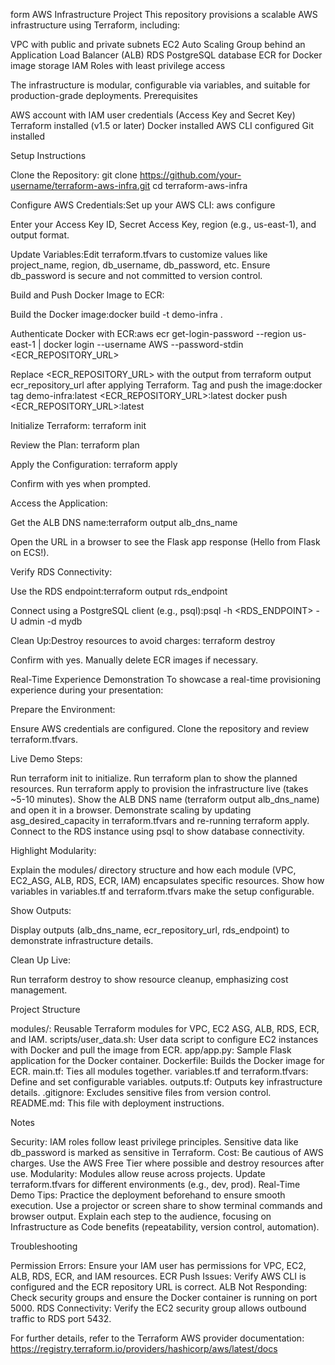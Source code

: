 form AWS Infrastructure Project
This repository provisions a scalable AWS infrastructure using Terraform, including:

VPC with public and private subnets
EC2 Auto Scaling Group behind an Application Load Balancer (ALB)
RDS PostgreSQL database
ECR for Docker image storage
IAM Roles with least privilege access

The infrastructure is modular, configurable via variables, and suitable for production-grade deployments.
Prerequisites

AWS account with IAM user credentials (Access Key and Secret Key)
Terraform installed (v1.5 or later)
Docker installed
AWS CLI configured
Git installed

Setup Instructions

Clone the Repository:
git clone https://github.com/your-username/terraform-aws-infra.git
cd terraform-aws-infra


Configure AWS Credentials:Set up your AWS CLI:
aws configure

Enter your Access Key ID, Secret Access Key, region (e.g., us-east-1), and output format.

Update Variables:Edit terraform.tfvars to customize values like project_name, region, db_username, db_password, etc. Ensure db_password is secure and not committed to version control.

Build and Push Docker Image to ECR:

Build the Docker image:docker build -t demo-infra .


Authenticate Docker with ECR:aws ecr get-login-password --region us-east-1 | docker login --username AWS --password-stdin <ECR_REPOSITORY_URL>

Replace <ECR_REPOSITORY_URL> with the output from terraform output ecr_repository_url after applying Terraform.
Tag and push the image:docker tag demo-infra:latest <ECR_REPOSITORY_URL>:latest
docker push <ECR_REPOSITORY_URL>:latest




Initialize Terraform:
terraform init


Review the Plan:
terraform plan


Apply the Configuration:
terraform apply

Confirm with yes when prompted.

Access the Application:

Get the ALB DNS name:terraform output alb_dns_name


Open the URL in a browser to see the Flask app response (Hello from Flask on ECS!).


Verify RDS Connectivity:

Use the RDS endpoint:terraform output rds_endpoint


Connect using a PostgreSQL client (e.g., psql):psql -h <RDS_ENDPOINT> -U admin -d mydb




Clean Up:Destroy resources to avoid charges:
terraform destroy

Confirm with yes. Manually delete ECR images if necessary.


Real-Time Experience Demonstration
To showcase a real-time provisioning experience during your presentation:

Prepare the Environment:

Ensure AWS credentials are configured.
Clone the repository and review terraform.tfvars.


Live Demo Steps:

Run terraform init to initialize.
Run terraform plan to show the planned resources.
Run terraform apply to provision the infrastructure live (takes ~5-10 minutes).
Show the ALB DNS name (terraform output alb_dns_name) and open it in a browser.
Demonstrate scaling by updating asg_desired_capacity in terraform.tfvars and re-running terraform apply.
Connect to the RDS instance using psql to show database connectivity.


Highlight Modularity:

Explain the modules/ directory structure and how each module (VPC, EC2_ASG, ALB, RDS, ECR, IAM) encapsulates specific resources.
Show how variables in variables.tf and terraform.tfvars make the setup configurable.


Show Outputs:

Display outputs (alb_dns_name, ecr_repository_url, rds_endpoint) to demonstrate infrastructure details.


Clean Up Live:

Run terraform destroy to show resource cleanup, emphasizing cost management.



Project Structure

modules/: Reusable Terraform modules for VPC, EC2 ASG, ALB, RDS, ECR, and IAM.
scripts/user_data.sh: User data script to configure EC2 instances with Docker and pull the image from ECR.
app/app.py: Sample Flask application for the Docker container.
Dockerfile: Builds the Docker image for ECR.
main.tf: Ties all modules together.
variables.tf and terraform.tfvars: Define and set configurable variables.
outputs.tf: Outputs key infrastructure details.
.gitignore: Excludes sensitive files from version control.
README.md: This file with deployment instructions.

Notes

Security: IAM roles follow least privilege principles. Sensitive data like db_password is marked as sensitive in Terraform.
Cost: Be cautious of AWS charges. Use the AWS Free Tier where possible and destroy resources after use.
Modularity: Modules allow reuse across projects. Update terraform.tfvars for different environments (e.g., dev, prod).
Real-Time Demo Tips:
Practice the deployment beforehand to ensure smooth execution.
Use a projector or screen share to show terminal commands and browser output.
Explain each step to the audience, focusing on Infrastructure as Code benefits (repeatability, version control, automation).



Troubleshooting

Permission Errors: Ensure your IAM user has permissions for VPC, EC2, ALB, RDS, ECR, and IAM resources.
ECR Push Issues: Verify AWS CLI is configured and the ECR repository URL is correct.
ALB Not Responding: Check security groups and ensure the Docker container is running on port 5000.
RDS Connectivity: Verify the EC2 security group allows outbound traffic to RDS port 5432.

For further details, refer to the Terraform AWS provider documentation: https://registry.terraform.io/providers/hashicorp/aws/latest/docs

